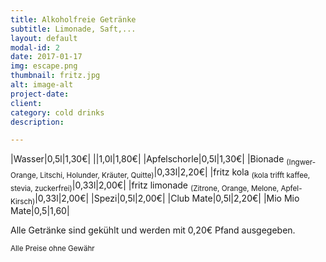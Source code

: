 ```yaml
---
title: Alkoholfreie Getränke
subtitle: Limonade, Saft,...
layout: default
modal-id: 2
date: 2017-01-17
img: escape.png
thumbnail: fritz.jpg
alt: image-alt
project-date: 
client: 
category: cold drinks
description:

---
```


|Wasser|0,5l|1,30€|
||1,0l|1,80€|
|Apfelschorle|0,5l|1,30€|
|Bionade <sub>(Ingwer-Orange, Litschi, Holunder, Kräuter, Quitte)</sub>|0,33l|2,20€|
|fritz kola <sub>(kola trifft kaffee, stevia, zuckerfrei)</sub>|0,33l|2,00€|
|fritz limonade <sub>(Zitrone, Orange, Melone, Apfel-Kirsch)</sub>|0,33l|2,00€|
|Spezi|0,5l|2,00€|
|Club Mate|0,5l|2,20€|
|Mio Mio Mate|0,5|1,60|

Alle Getränke sind gekühlt und werden mit 0,20€ Pfand ausgegeben.

<sub>Alle Preise ohne Gewähr</sub>
